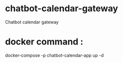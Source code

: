 # chatbot-calendar-gateway
Chatbot calendar gateway

# docker command : 
docker-compose -p chatbot-calendar-app up -d